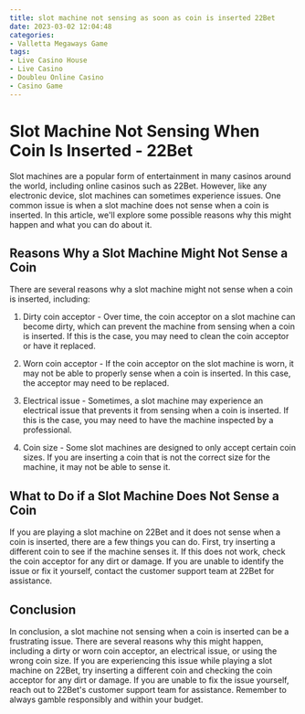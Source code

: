 ```yaml
---
title: slot machine not sensing as soon as coin is inserted 22Bet
date: 2023-03-02 12:04:48
categories:
- Valletta Megaways Game
tags:
- Live Casino House
- Live Casino
- Doubleu Online Casino
- Casino Game
---
```

# Slot Machine Not Sensing When Coin Is Inserted - 22Bet

Slot machines are a popular form of entertainment in many casinos around the world, including online casinos such as 22Bet. However, like any electronic device, slot machines can sometimes experience issues. One common issue is when a slot machine does not sense when a coin is inserted. In this article, we'll explore some possible reasons why this might happen and what you can do about it.

## Reasons Why a Slot Machine Might Not Sense a Coin

There are several reasons why a slot machine might not sense when a coin is inserted, including:

1. Dirty coin acceptor - Over time, the coin acceptor on a slot machine can become dirty, which can prevent the machine from sensing when a coin is inserted. If this is the case, you may need to clean the coin acceptor or have it replaced.

2. Worn coin acceptor - If the coin acceptor on the slot machine is worn, it may not be able to properly sense when a coin is inserted. In this case, the acceptor may need to be replaced.

3. Electrical issue - Sometimes, a slot machine may experience an electrical issue that prevents it from sensing when a coin is inserted. If this is the case, you may need to have the machine inspected by a professional.

4. Coin size - Some slot machines are designed to only accept certain coin sizes. If you are inserting a coin that is not the correct size for the machine, it may not be able to sense it.

## What to Do if a Slot Machine Does Not Sense a Coin

If you are playing a slot machine on 22Bet and it does not sense when a coin is inserted, there are a few things you can do. First, try inserting a different coin to see if the machine senses it. If this does not work, check the coin acceptor for any dirt or damage. If you are unable to identify the issue or fix it yourself, contact the customer support team at 22Bet for assistance.

## Conclusion

In conclusion, a slot machine not sensing when a coin is inserted can be a frustrating issue. There are several reasons why this might happen, including a dirty or worn coin acceptor, an electrical issue, or using the wrong coin size. If you are experiencing this issue while playing a slot machine on 22Bet, try inserting a different coin and checking the coin acceptor for any dirt or damage. If you are unable to fix the issue yourself, reach out to 22Bet's customer support team for assistance. Remember to always gamble responsibly and within your budget.